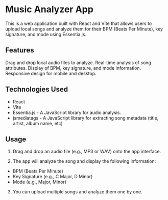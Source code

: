 # Music Analyzer App

This is a web application built with React and Vite that allows users to upload local songs and analyze them for their BPM (Beats Per Minute), key signature, and mode using Essentia.js.

## Features
Drag and drop local audio files to analyze.
Real-time analysis of song attributes.
Display of BPM, key signature, and mode information.
Responsive design for mobile and desktop.

## Technologies Used
- React
- Vite
- Essentia.js - A JavaScript library for audio analysis.
- jsmediatags - A JavaScript library for extracting song metadata (title, artist, album name, etc)

## Usage
1. Drag and drop an audio file (e.g., MP3 or WAV) onto the app interface.

2. The app will analyze the song and display the following information:
  - BPM (Beats Per Minute)
  - Key Signature (e.g., C Major, D Minor)
  - Mode (e.g., Major, Minor)
    
3. You can upload multiple songs and analyze them one by one.

